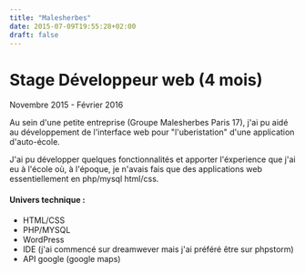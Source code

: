 ```yaml
---
title: "Malesherbes"
date: 2015-07-09T19:55:28+02:00
draft: false
---
```


# Stage Développeur web (4 mois)

Novembre 2015 - Février 2016

Au sein d'une petite entreprise (Groupe Malesherbes Paris 17), j'ai pu aidé au développement de l'interface web pour "l'uberistation" d'une application d'auto-école.

J'ai pu développer quelques fonctionnalités et apporter l'éxperience que j'ai eu à l'école où, à l'époque, je n'avais fais que des applications web essentiellement en php/mysql html/css.

#### Univers technique :
* HTML/CSS
* PHP/MYSQL
* WordPress
* IDE (j'ai commencé sur dreamwever mais j'ai préféré être sur phpstorm)
* API google (google maps)
